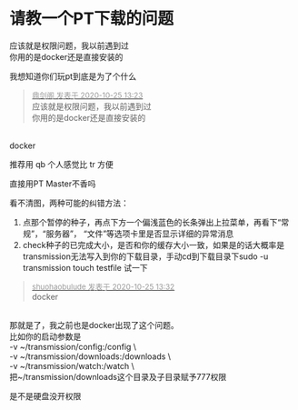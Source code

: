 # 请教一个PT下载的问题


应该就是权限问题，我以前遇到过<br />
你用的是docker还是直接安装的

我想知道你们玩pt到底是为了个什么&nbsp; &nbsp;

<div class="quote"><blockquote><font size="2"><a href="https://www.hostloc.com/forum.php?mod=redirect&amp;goto=findpost&amp;pid=9349602&amp;ptid=758239" target="_blank"><font color="#999999">鼎剑阁 发表于 2020-10-25 13:23</font></a></font><br />
应该就是权限问题，我以前遇到过<br />
你用的是docker还是直接安装的</blockquote></div><br />
docker

推荐用 qb 个人感觉比 tr 方便

直接用PT Master不香吗

看不清图，两种可能的纠错方法：<br />
1. 点那个暂停的种子，再点下方一个偏浅蓝色的长条弹出上拉菜单，再看下“常规”，“服务器”， “文件”等选项卡里是否显示详细的异常消息<br />
2. check种子的已完成大小，是否和你的缓存大小一致，如果是的话大概率是transmission无法写入到你的下载目录，手动cd到下载目录下sudo -u transmission touch testfile 试一下

<div class="quote"><blockquote><font size="2"><a href="https://www.hostloc.com/forum.php?mod=redirect&amp;goto=findpost&amp;pid=9349629&amp;ptid=758239" target="_blank"><font color="#999999">shuohaobulude 发表于 2020-10-25 13:32</font></a></font><br />
docker</blockquote></div><br />
那就是了，我之前也是docker出现了这个问题。<br />
比如你的启动参数是<br />
-v ~/transmission/config:/config \<br />
-v ~/transmission/downloads:/downloads \<br />
-v ~/transmission/watch:/watch \<br />
把~/transmission/downloads这个目录及子目录赋予777权限

是不是硬盘没开权限
